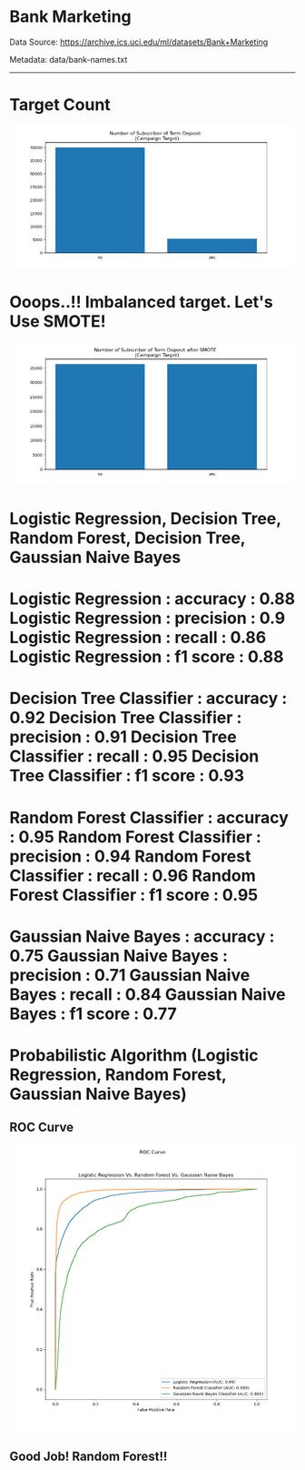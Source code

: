 # Bank Marketing

Data Source: https://archive.ics.uci.edu/ml/datasets/Bank+Marketing

Metadata: data/bank-names.txt

---

# Target Count
![Imbalanced target!](/figure/number_of_by_y.png)

# Ooops..!! Imbalanced target. Let's Use SMOTE!
![Balanced Target!](/figure/number_of_by_y_after_SMOTE.png)

# Logistic Regression, Decision Tree, Random Forest, Decision Tree, Gaussian Naive Bayes

Logistic Regression : accuracy : 0.88
Logistic Regression : precision : 0.9
Logistic Regression : recall : 0.86
Logistic Regression : f1 score : 0.88
=============================================
Decision Tree Classifier : accuracy : 0.92
Decision Tree Classifier : precision : 0.91
Decision Tree Classifier : recall : 0.95
Decision Tree Classifier : f1 score : 0.93
=============================================
Random Forest Classifier : accuracy : 0.95
Random Forest Classifier : precision : 0.94
Random Forest Classifier : recall : 0.96
Random Forest Classifier : f1 score : 0.95
=============================================
Gaussian Naive Bayes : accuracy : 0.75
Gaussian Naive Bayes : precision : 0.71
Gaussian Naive Bayes : recall : 0.84
Gaussian Naive Bayes : f1 score : 0.77
=============================================


# Probabilistic Algorithm (Logistic Regression, Random Forest, Gaussian Naive Bayes)

## ROC Curve

![ROC!](/figure/ROC_AUC_Score.png)


## Good Job! Random Forest!!